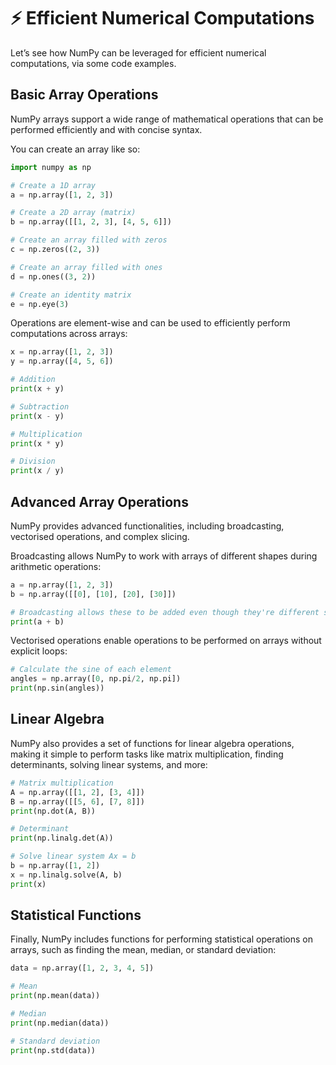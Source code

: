 # ⚡ Efficient Numerical Computations

Let’s see how NumPy can be leveraged for efficient numerical computations, via some code examples.

## Basic Array Operations

NumPy arrays support a wide range of mathematical operations that can be performed efficiently and with concise syntax.

You can create an array like so:

```python
import numpy as np

# Create a 1D array
a = np.array([1, 2, 3])

# Create a 2D array (matrix)
b = np.array([[1, 2, 3], [4, 5, 6]])

# Create an array filled with zeros
c = np.zeros((2, 3))

# Create an array filled with ones
d = np.ones((3, 2))

# Create an identity matrix
e = np.eye(3)
```

Operations are element-wise and can be used to efficiently perform computations across arrays:

```python
x = np.array([1, 2, 3])
y = np.array([4, 5, 6])

# Addition
print(x + y)

# Subtraction
print(x - y)

# Multiplication
print(x * y)

# Division
print(x / y)
```

## Advanced Array Operations

NumPy provides advanced functionalities, including broadcasting, vectorised operations, and complex slicing.

Broadcasting allows NumPy to work with arrays of different shapes during arithmetic operations:

```python
a = np.array([1, 2, 3])
b = np.array([[0], [10], [20], [30]])

# Broadcasting allows these to be added even though they're different shapes
print(a + b)
```

Vectorised operations enable operations to be performed on arrays without explicit loops:

```python
# Calculate the sine of each element
angles = np.array([0, np.pi/2, np.pi])
print(np.sin(angles))
```

## Linear Algebra

NumPy also provides a set of functions for linear algebra operations, making it simple to perform tasks like matrix multiplication, finding determinants, solving linear systems, and more:

```python
# Matrix multiplication
A = np.array([[1, 2], [3, 4]])
B = np.array([[5, 6], [7, 8]])
print(np.dot(A, B))

# Determinant
print(np.linalg.det(A))

# Solve linear system Ax = b
b = np.array([1, 2])
x = np.linalg.solve(A, b)
print(x)
```

## Statistical Functions

Finally, NumPy includes functions for performing statistical operations on arrays, such as finding the mean, median, or standard deviation:

```python
data = np.array([1, 2, 3, 4, 5])

# Mean
print(np.mean(data))

# Median
print(np.median(data))

# Standard deviation
print(np.std(data))
```

